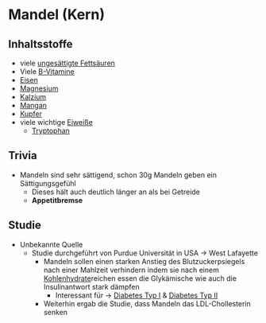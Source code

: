 # Mandel (Kern)


## Inhaltsstoffe
- viele [ungesättigte Fettsäuren](../Nahrungs_Inhaltsstoffe/Fettsäuren/ungesättigte_Fettsäuren/ungesättigte%20Fettsäuren.md)
- Viele [B-Vitamine](../Nahrungs_Inhaltsstoffe/Vitamine/B-Vitamine/B-Vitamine.md)
- [Eisen](../../Elemente_des_Periodensystems/Eisen.md)
- [Magnesium](../../Elemente_des_Periodensystems/Magnesium.md)
- [Kalzium](../../Elemente_des_Periodensystems/Kalzium.md)
- [Mangan](../../Elemente_des_Periodensystems/Mangan.md)
- [Kupfer](../../Elemente_des_Periodensystems/Kupfer.md)
- viele wichtige [Eiweiße](../Nahrungs_Inhaltsstoffe/Eiweiße/Eiweiße.md)
	- [Tryptophan](../Nahrungs_Inhaltsstoffe/Eiweiße/Tryptophan.md)

## Trivia
- Mandeln sind sehr sättigend, schon 30g Mandeln geben ein Sättigungsgefühl
	- Dieses hält auch deutlich länger an als bei Getreide
	- **Appetitbremse**

## Studie
- Unbekannte Quelle
	- Studie durchgeführt von Purdue Universität in USA -> West Lafayette
		- Mandeln sollen einen starken Anstieg des Blutzuckerpsiegels nach einer Mahlzeit verhindern indem sie nach einem [Kohlenhydrate](../Nahrungs_Inhaltsstoffe/Kohlenhydrate.md)reichen essen die Glykämische wie auch die Insulinantwort stark dämpfen
			- Interessant für -> [Diabetes Typ I](../../Menschlicher_Körper/Verdauungssystem/Leiden/Diabetes/Diabetes%20Typ%201/Diabetes%20Typ%20I.md) & [Diabetes Typ II](../../Menschlicher_Körper/Verdauungssystem/Leiden/Diabetes/Diabetes%20Typ%20II.md)
		- Weiterhin ergab die Studie, dass Mandeln das LDL-Chollesterin senken